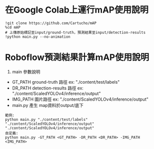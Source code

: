 # 在Google Colab上運行mAP使用說明
```
!git clone https://github.com/Cartucho/mAP
%cd mAP
# 上傳原始標記至input/ground-truth，預測結果至input/detection-results
!python main.py --no-animation 
```

# Roboflow預測結果計算mAP使用說明

1. main 參數說明
- GT_PATH   ground-truth      路徑 ex: "./content/test/labels"
- DR_PATH   detection-results 路徑 ex: "./content/ScaledYOLOv4/inference/output"
- IMG_PATH                圖片路徑 ex: "./content/ScaledYOLOv4/inference/output"             
- main.py 產生 map資料於output/底下
```
範例: 
python main.py "./content/test/labels" "./content/ScaledYOLOv4/inference/output" "./content/ScaledYOLOv4/inference/output"
自定義:
python main.py -GT_PATH <GT_PATH> -DR_PATH <DR_PATH> -IMG_PATH <IMG_PATH>
```
